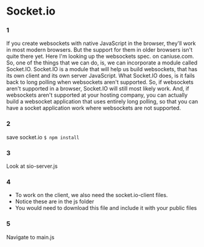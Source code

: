 # Socket.io


### 1

If you create websockets with native JavaScript in the browser, they'll work in most modern browsers. But the support for them in older browsers isn't quite there yet. Here I'm looking up the websockets spec. on caniuse.com. So, one of the things that we can do, is, we can incorporate a module called Socket.IO. Socket.IO is a module that will help us build websockets, that has its own client and its own server JavaScript. What Socket.IO does, is it fails back to long polling when websockets aren't supported.
So, if websockets aren't supported in a browser, Socket.IO will still most likely work. And, if websockets aren't supported at your hosting company, you can actually build a websocket application that uses entirely long polling, so that you can have a socket application work where websockets are not supported.


### 2

save socket.io
`$ npm install`


### 3
Look at sio-server.js



### 4

- To work on the client, we also need the socket.io-client files.
- Notice these are in the js folder
- You would need to download this file and include it with your public files




### 5

Navigate to main.js
